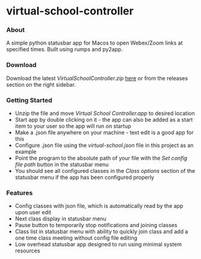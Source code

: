 # virtual-school-controller

### About ###
A simple python statusbar app for Macos to open Webex/Zoom links at specified times. 
Built using rumps and py2app.

### Download ###
Download the latest _VirtualSchoolController.zip_ [here](https://github.com/MatthewOates36/virtual-school-controller/releases/download/v0.1-alpha/VirtualSchoolController.zip) or from the releases section on the right sidebar.

### Getting Started ###
* Unzip the file and move _Virtual School Controller.app_ to desired location
* Start app by double clicking on it - the app can also be added as a start item to your user so the app will run on startup
* Make a .json file anywhere on your machine - text edit is a good app for this
* Configure .json file using the _virtual-school.json_ file in this project as an example
* Point the program to the absolute path of your file with the _Set config file path_ button in the statusbar menu
* You should see all configured classes in the _Class options_ section of the statusbar menu if the app has been configured properly

### Features ###
* Config classes with json file, which is automatically read by the app upon user edit
* Next class display in statusbar menu
* Pause button to temporarily stop notifications and joining classes
* Class list in statusbar menu with ability to quickly join class and add a one time class meeting without config file editing 
* Low overhead statusbar app designed to run using minimal system resources
